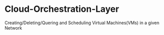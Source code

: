 # Cloud-Orchestration-Layer
Creating/Deleting/Quering and Scheduling Virtual Machines(VMs) in a given Network 
